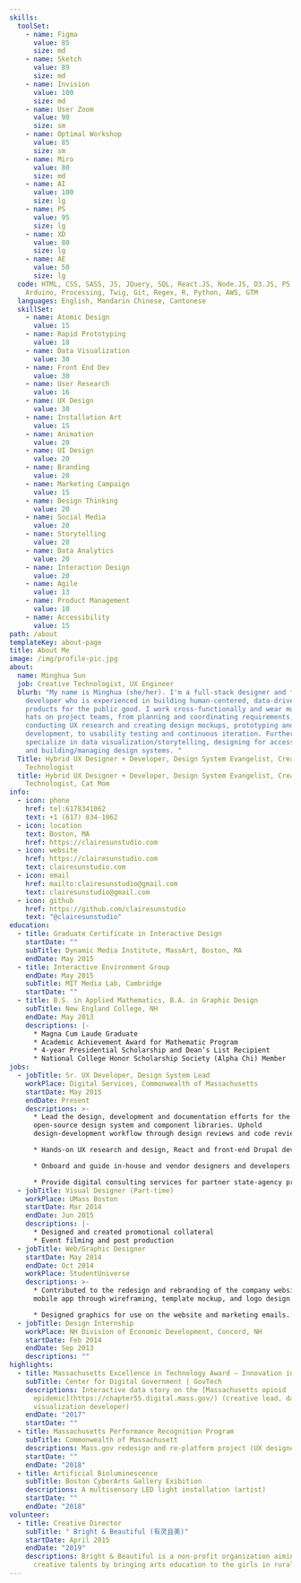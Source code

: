 ```yaml
---
skills:
  toolSet:
    - name: Figma
      value: 85
      size: md
    - name: Sketch
      value: 89
      size: md
    - name: Invision
      value: 100
      size: md
    - name: User Zoom
      value: 90
      size: sm
    - name: Optimal Workshop
      value: 85
      size: sm
    - name: Miro
      value: 80
      size: md
    - name: AI
      value: 100
      size: lg
    - name: PS
      value: 95
      size: lg
    - name: XD
      value: 80
      size: lg
    - name: AE
      value: 50
      size: lg
  code: HTML, CSS, SASS, JS, JQuery, SQL, React.JS, Node.JS, D3.JS, P5.JS,
    Arduino, Processing, Twig, Git, Regex, R, Python, AWS, GTM
  languages: English, Mandarin Chinese, Cantonese
  skillSet:
    - name: Atomic Design
      value: 15
    - name: Rapid Prototyping
      value: 18
    - name: Data Visualization
      value: 30
    - name: Front End Dev
      value: 30
    - name: User Research
      value: 16
    - name: UX Design
      value: 30
    - name: Installation Art
      value: 15
    - name: Animation
      value: 20
    - name: UI Design
      value: 20
    - name: Branding
      value: 20
    - name: Marketing Campaign
      value: 15
    - name: Design Thinking
      value: 20
    - name: Social Media
      value: 20
    - name: Storytelling
      value: 20
    - name: Data Analytics
      value: 20
    - name: Interaction Design
      value: 20
    - name: Agile
      value: 13
    - name: Product Management
      value: 10
    - name: Accessibility
      value: 15
path: /about
templateKey: about-page
title: About Me
image: /img/profile-pic.jpg
about:
  name: Minghua Sun
  job: Creative Technologist, UX Engineer
  blurb: "My name is Minghua (she/her). I'm a full-stack designer and front end
    developer who is experienced in building human-centered, data-driven digital
    products for the public good. I work cross-functionally and wear multiple
    hats on project teams, from planning and coordinating requirements,
    conducting UX research and creating design mockups, prototyping and
    development, to usability testing and continuous iteration. Furthermore, I
    specialize in data visualization/storytelling, designing for accessibility,
    and building/managing design systems. "
  Title: Hybrid UX Designer + Developer, Design System Evangelist, Creative
    Technologist
  title: Hybrid UX Designer + Developer, Design System Evangelist, Creative
    Technologist, Cat Mom
info:
  - icon: phone
    href: tel:6178341062
    text: +1 (617) 834-1062
  - icon: location
    text: Boston, MA
    href: https://clairesunstudio.com
  - icon: website
    href: https://clairesunstudio.com
    text: clairesunstudio.com
  - icon: email
    href: mailto:clairesunstudio@gmail.com
    text: clairesunstudio@gmail.com
  - icon: github
    href: https://github.com/clairesunstudio
    text: "@clairesunstudio"
education:
  - title: Graduate Certificate in Interactive Design
    startDate: ""
    subTitle: Dynamic Media Institute, MassArt, Boston, MA
    endDate: May 2015
  - title: Interactive Environment Group
    endDate: May 2015
    subTitle: MIT Media Lab, Cambridge
    startDate: ""
  - title: B.S. in Applied Mathematics, B.A. in Graphic Design
    subTitle: New England College, NH
    endDate: May 2013
    descriptions: |-
      * Magna Cum Laude Graduate
      * Academic Achievement Award for Mathematic Program
      * 4-year Presidential Scholarship and Dean’s List Recipient
      * National College Honor Scholarship Society (Alpha Chi) Member
jobs:
  - jobTitle: Sr. UX Developer, Design System Lead
    workPlace: Digital Services, Commonwealth of Massachusetts
    startDate: May 2015
    endDate: Present
    descriptions: >-
      * Lead the design, development and documentation efforts for the state's
      open-source design system and component libraries. Uphold
      design-development workflow through design reviews and code reviews. 

      * Hands-on UX research and design, React and front-end Drupal development for Mass.gov and other Digital Service products.

      * Onboard and guide in-house and vendor designers and developers. Mentor design interns. 

      * Provide digital consulting services for partner state-agency projects in research, design and tech solutions.
  - jobTitle: Visual Designer (Part-time)
    workPlace: UMass Boston
    startDate: Mar 2014
    endDate: Jun 2015
    descriptions: |-
      * Designed and created promotional collateral
      * Event filming and post production
  - jobTitle: Web/Graphic Designer
    startDate: May 2014
    endDate: Oct 2014
    workPlace: StudentUniverse
    descriptions: >-
      * Contributed to the redesign and rebranding of the company website and
      mobile app through wireframing, template mockup, and logo design.

      * Designed graphics for use on the website and marketing emails.
  - jobTitle: Design Internship
    workPlace: NH Division of Economic Development, Concord, NH
    startDate: Feb 2014
    endDate: Sep 2013
    descriptions: ""
highlights:
  - title: Massachusetts Excellence in Technology Award – Innovation in Data Science
    subTitle: Center for Digital Government | GovTech
    descriptions: Interactive data story on the [Massachusetts opioid
      epidemic](https://chapter55.digital.mass.gov/) (creative lead, data
      visualization developer)
    endDate: "2017"
    startDate: ""
  - title: Massachusetts Performance Recognition Program
    subTitle: Commonwealth of Massachusett
    descriptions: Mass.gov redesign and re-platform project (UX designer and developer)
    startDate: ""
    endDate: "2018"
  - title: Artificial Bioluminescence
    subTitle: Boston CyberArts Gallery Exibition
    descriptions: A multisensory LED light installation (artist)
    startDate: ""
    endDate: "2018"
volunteer:
  - title: Creative Director
    subTitle: " Bright & Beautiful (有灵且美)"
    startDate: April 2015
    endDate: "2019"
    descriptions: Bright & Beautiful is a non-profit organization aiming to inspire
      creative talents by bringing arts education to the girls in rural China.
---
```

